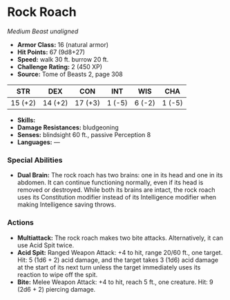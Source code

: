 # Rock Roach

*Medium* *Beast* *unaligned*

- **Armor Class:** 16 (natural armor)
- **Hit Points:** 67 (9d8+27)
- **Speed:** walk 30 ft. burrow 20 ft.
- **Challenge Rating:** 2 (450 XP)
- **Source:** Tome of Beasts 2, page 308

| STR | DEX | CON | INT | WIS | CHA |
| --- | --- | --- | --- | --- | --- |
| 15 (+2) | 14 (+2) | 17 (+3) | 1 (-5) | 6 (-2) | 1 (-5) |

- **Skills:** 
- **Damage Resistances:** bludgeoning
- **Senses:** blindsight 60 ft., passive Perception 8
- **Languages:** —

### Special Abilities

- **Dual Brain:** The rock roach has two brains: one in its head and one in its abdomen. It can continue functioning normally, even if its head is removed or destroyed. While both its brains are intact, the rock roach uses its Constitution modifier instead of its Intelligence modifier when making Intelligence saving throws.

### Actions

- **Multiattack:** The rock roach makes two bite attacks. Alternatively, it can use Acid Spit twice.
- **Acid Spit:** Ranged Weapon Attack: +4 to hit, range 20/60 ft., one target. Hit: 5 (1d6 + 2) acid damage, and the target takes 3 (1d6) acid damage at the start of its next turn unless the target immediately uses its reaction to wipe off the spit.
- **Bite:** Melee Weapon Attack: +4 to hit, reach 5 ft., one creature. Hit: 9 (2d6 + 2) piercing damage.


